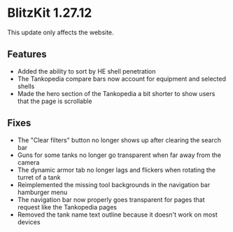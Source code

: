# BlitzKit 1.27.12

This update only affects the website.

## Features

- Added the ability to sort by HE shell penetration
- The Tankopedia compare bars now account for equipment and selected shells
- Made the hero section of the Tankopedia a bit shorter to show users that the page is scrollable

## Fixes

- The "Clear filters" button no longer shows up after clearing the search bar
- Guns for some tanks no longer go transparent when far away from the camera
- The dynamic armor tab no longer lags and flickers when rotating the turret of a tank
- Reimplemented the missing tool backgrounds in the navigation bar hamburger menu
- The navigation bar now properly goes transparent for pages that request like the Tankopedia pages
- Removed the tank name text outline because it doesn't work on most devices
